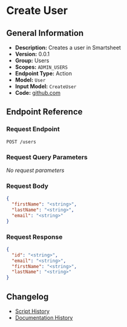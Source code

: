 <!-- BEGIN GENERATED CONTENT -->
# Create User

## General Information

- **Description:** Creates a user in Smartsheet
- **Version:** 0.0.1
- **Group:** Users
- **Scopes:** `ADMIN_USERS`
- **Endpoint Type:** Action
- **Model:** `User`
- **Input Model:** `CreateUser`
- **Code:** [github.com](https://github.com/NangoHQ/integration-templates/tree/main/integrations/smartsheet/actions/create-user.ts)


## Endpoint Reference

### Request Endpoint

`POST /users`

### Request Query Parameters

_No request parameters_

### Request Body

```json
{
  "firstName": "<string>",
  "lastName": "<string>",
  "email": "<string>"
}
```

### Request Response

```json
{
  "id": "<string>",
  "email": "<string>",
  "firstName": "<string>",
  "lastName": "<string>"
}
```

## Changelog

- [Script History](https://github.com/NangoHQ/integration-templates/commits/main/integrations/smartsheet/actions/create-user.ts)
- [Documentation History](https://github.com/NangoHQ/integration-templates/commits/main/integrations/smartsheet/actions/create-user.md)

<!-- END  GENERATED CONTENT -->

